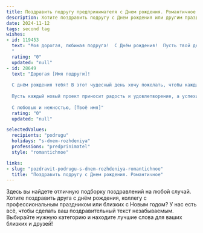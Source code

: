 ```yaml
---
title: Поздравить подругу предпринимателя c Днем рождения. Романтичное
description: Хотите поздравить подругу c Днем рождения или другим праздником? Наш ИИ создаст незабываемое поздравление, а вы обязательно выделитесь среди других.  
date: 2024-11-12
tags: second tag
wishes:
- id: 119453
  text: "Моя дорогая, любимая подруга!  С Днём рождения!  Пусть твой день будет полон солнечного света, радости и нежных улыбок, как и всё твоё прекрасное существование.  Твой неутомимый дух предпринимателя, твоя целеустремлённость и  яркий талант — это настоящий вдохновение!  Желаю тебе, чтобы все твои смелые мечты сбывались, а сердце всегда пело от любви и счастья. Будь самой счастливой,  и знай, что я всегда рядом, готова разделить с тобой и радости, и  неприятности.  Ты —  особенная,  уникальная и невероятно любимая!
  "
  rating: "0"
  updated: "null"
- id: 28649
  text: "Дорогая [Имя подруги]!
  
  С днём рождения тебя! В этот чудесный день хочу пожелать, чтобы каждый твой день был заполнен яркими моментами, а мечты обретали реальность. Ты — истинный предприниматель, и твоя уверенность и страсть вдохновляют всех вокруг.
  
  Пусть каждый новый проект приносит радость и удовлетворение, а успехи приумножаются, как звёзды на небе. Желаю тебе не только профессиональных побед, но и безграничной любви, которая согревает сердце в любые времена. Оставайся такой же яркой, как солнце, и пусть в твоей жизни будет много светлых и романтичных моментов.
  
  С любовью и нежностью, [Твоё имя]"
  rating: "0"
  updated: "null"

selectedValues:
  recipients: "podrugu"
  holidays: "s-dnem-rozhdeniya"
  professions: "predprinimatel"
  style: "romantichnoe"

links:
- slug: "pozdravit-podrugu-s-dnem-rozhdeniya-romantichnoe"
  title: "Поздравить подругу c Днем рождения. Романтичное"
---
```


Здесь вы найдете отличную подборку поздравлений на любой случай.
Хотите поздравить друга с днём рождения, коллегу с профессиональным праздником или близких с Новым годом? У нас есть всё, чтобы сделать ваш поздравительный текст незабываемым. Выбирайте нужную категорию и находите лучшие слова для ваших близких и друзей!
